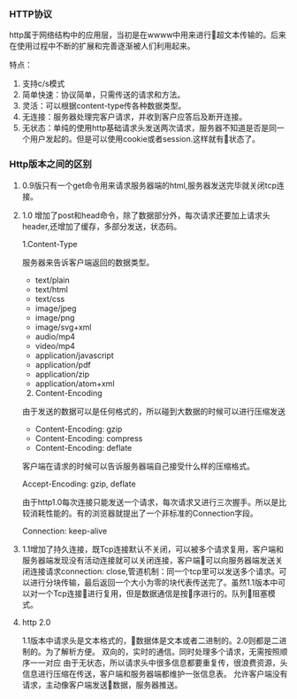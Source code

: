 ### HTTP协议

http属于网络结构中的应用层，当初是在wwww中用来进行超文本传输的。后来在使用过程中不断的扩展和完善逐渐被人们利用起来。

特点：

1. 支持c/s模式
1. 简单快速：协议简单，只需传送的请求和方法。
1. 灵活：可以根据content-type传各种数据类型。
1. 无连接：服务器处理完客户请求，并收到客户应答后及断开连接。
1. 无状态：单纯的使用http基础请求头发送两次请求，服务器不知道是否是同一个用户发起的。但是可以使用cookie或者session.这样就有状态了。

### Http版本之间的区别

1. 0.9版只有一个get命令用来请求服务器端的html,服务器发送完毕就关闭tcp连接。
1. 1.0 增加了post和head命令，除了数据部分外，每次请求还要加上请求头header,还增加了缓存，多部分发送，状态码。

     1.Content-Type

    服务器来告诉客户端返回的数据类型。

    * text/plain
    * text/html
    * text/css
    * image/jpeg
    * image/png
    * image/svg+xml
    * audio/mp4
    * video/mp4
    * application/javascript
    * application/pdf
    * application/zip
    * application/atom+xml

    2. Content-Encoding

    由于发送的数据可以是任何格式的，所以碰到大数据的时候可以进行压缩发送

    * Content-Encoding: gzip
    * Content-Encoding: compress
    * Content-Encoding: deflate

    客户端在请求的时候可以告诉服务器端自己接受什么样的压缩格式。

    Accept-Encoding: gzip, deflate

    由于http1.0每次连接只能发送一个请求，每次请求又进行三次握手。所以是比较消耗性能的。有的浏览器就提出了一个非标准的Connection字段。

    Connection: keep-alive

3. 1.1增加了持久连接，既Tcp连接默认不关闭，可以被多个请求复用，客户端和服务器端发现没有活动连接就可以关闭连接，客户端可以向服务器端发送关闭连接请求connection: close,管道机制：同一个tcp里可以发送多个请求。可以进行分块传输，最后返回一个大小为零的块代表传送完了。虽然1.1版本中可以对一个Tcp连接进行复用，但是数据通信是按序进行的。队列阻塞模式。

4. http 2.0

    1.1版本中请求头是文本格式的，数据体是文本或者二进制的。2.0则都是二进制的。为了解析方便。
    双向的，实时的通信。同时处理多个请求，无需按照顺序一一对应
    由于无状态，所以请求头中很多信息都要重复传，很浪费资源，头信息进行压缩在传送，客户端和服务器端都维护一张信息表。
    允许客户端没有请求，主动像客户端发送数据，服务器推送。
